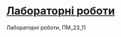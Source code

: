 # [Лабораторні роботи](https://anastasiiaKochurenkovaPM.github.io/Web_programming_23_11-2-/ "Site on GitHub Pages")
Лабораторні роботи, ПМ_23_11